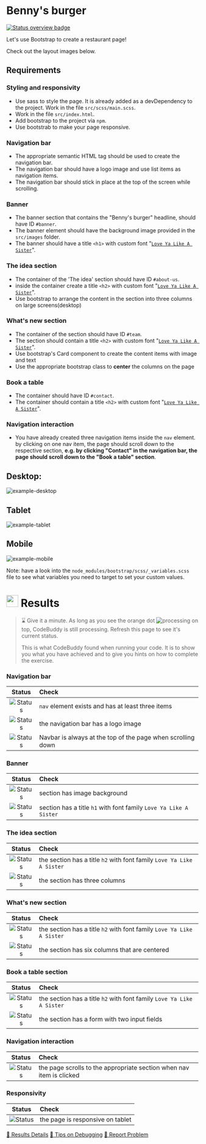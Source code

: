 # Benny's burger
[![Status overview badge](../../blob/badges/.github/badges/main/badge.svg)](#-results)

Let's use Bootstrap to create a restaurant page!

Check out the layout images below.

## Requirements

### Styling and responsivity
-   Use sass to style the page. It is already added as a devDependency to the project. Work in the file `src/scss/main.scss`.
-   Work in the file `src/index.html`.
-   Add bootstrap to the project via `npm`.
-   Use bootstrab to make your page responsive.
### Navigation bar
-   The appropriate semantic HTML tag should be used to create the navigation bar.
-   The navigation bar should have a logo image and use list items as navigation items.
-   The navigation bar should stick in place at the top of the screen while scrolling.

### Banner
-   The banner section that contains the "Benny\'s burger" headline, should have ID `#banner`.
-   The banner element should have the background image provided in the `src/images` folder.
-   The banner should have a title `<h1>` with custom font "[`Love Ya Like A Sister`](https://fonts.google.com/specimen/Love+Ya+Like+A+Sister)".

### The idea section
-   The container of the 'The idea' section should have ID `#about-us`.
-   inside the container create a title `<h2>` with custom font "[`Love Ya Like A Sister`](https://fonts.google.com/specimen/Love+Ya+Like+A+Sister)".
-   Use bootstrap to arrange the content in the section into three columns on large screens(desktop)
### What's new section
-   The container of the section should have ID `#team`.
-   The section should contain a title `<h2>` with custom font "[`Love Ya Like A Sister`](https://fonts.google.com/specimen/Love+Ya+Like+A+Sister)".
-   Use bootstrap\'s Card component to create the content items with image and text
-   Use the appropriate bootstrap class to **center** the columns on the page

### Book a table
-   The container should have ID `#contact`. 
-   The container should contain a title `<h2>` with custom font "[`Love Ya Like A Sister`](https://fonts.google.com/specimen/Love+Ya+Like+A+Sister)".

### Navigation interaction
-   You have already created three navigation items inside the `nav` element. by clicking on one nav item, the page should scroll down to the respective section, __e.g. by clicking "Contact" in the navigation bar, the page should scroll down to the "Book a table" section__.


## Desktop:
![example-desktop](exercise/example-desktop.jpg)

## Tablet

![example-tablet](exercise/example-tablet.png)

## Mobile

![example-mobile](exercise/example-mobile.png)

Note: have a look into the `node_modules/bootstrap/scss/_variables.scss` file to see what variables you need to target to set your custom values.

[//]: # (autograding info start)
# <img src="https://github.com/DCI-EdTech/autograding-setup/raw/main/assets/bot-large.svg" alt="" data-canonical-src="https://github.com/DCI-EdTech/autograding-setup/raw/main/assets/bot-large.svg" height="31" /> Results
> ⌛ Give it a minute. As long as you see the orange dot ![processing](https://raw.githubusercontent.com/DCI-EdTech/autograding-setup/main/assets/processing.svg) on top, CodeBuddy is still processing. Refresh this page to see it's current status.
>
> This is what CodeBuddy found when running your code. It is to show you what you have achieved and to give you hints on how to complete the exercise.


### Navigation bar

|                 Status                  | Check                                                                                    |
| :-------------------------------------: | :--------------------------------------------------------------------------------------- |
| ![Status](../../blob/badges/.github/badges/main/status0.svg) | `nav` element exists and has at least three items |
| ![Status](../../blob/badges/.github/badges/main/status1.svg) | the navigation bar has a logo image |
| ![Status](../../blob/badges/.github/badges/main/status2.svg) | Navbar is always at the top of the page when scrolling down |

### Banner

|                 Status                  | Check                                                                                    |
| :-------------------------------------: | :--------------------------------------------------------------------------------------- |
| ![Status](../../blob/badges/.github/badges/main/status3.svg) | section has image background |
| ![Status](../../blob/badges/.github/badges/main/status4.svg) | section has a title `h1` with font family `Love Ya Like A Sister` |

### The idea section

|                 Status                  | Check                                                                                    |
| :-------------------------------------: | :--------------------------------------------------------------------------------------- |
| ![Status](../../blob/badges/.github/badges/main/status5.svg) | the section has a title `h2` with font family `Love Ya Like A Sister` |
| ![Status](../../blob/badges/.github/badges/main/status6.svg) | the section has three columns |

### What's new section

|                 Status                  | Check                                                                                    |
| :-------------------------------------: | :--------------------------------------------------------------------------------------- |
| ![Status](../../blob/badges/.github/badges/main/status7.svg) | the section has a title `h2` with font family `Love Ya Like A Sister` |
| ![Status](../../blob/badges/.github/badges/main/status8.svg) | the section has six columns that are centered |

### Book a table section

|                 Status                  | Check                                                                                    |
| :-------------------------------------: | :--------------------------------------------------------------------------------------- |
| ![Status](../../blob/badges/.github/badges/main/status9.svg) | the section has a title `h2` with font family `Love Ya Like A Sister` |
| ![Status](../../blob/badges/.github/badges/main/status10.svg) | the section has a form with two input fields |

### Navigation interaction

|                 Status                  | Check                                                                                    |
| :-------------------------------------: | :--------------------------------------------------------------------------------------- |
| ![Status](../../blob/badges/.github/badges/main/status11.svg) | the page scrolls to the appropriate section when nav item is clicked |

### Responsivity

|                 Status                  | Check                                                                                    |
| :-------------------------------------: | :--------------------------------------------------------------------------------------- |
| ![Status](../../blob/badges/.github/badges/main/status12.svg) | the page is responsive on tablet |



[🔬 Results Details](../../actions)
[🐞 Tips on Debugging](https://github.com/DCI-EdTech/autograding-setup/wiki/How-to-work-with-CodeBuddy)
[📢 Report Problem](https://docs.google.com/forms/d/e/1FAIpQLSfS8wPh6bCMTLF2wmjiE5_UhPiOEnubEwwPLN_M8zTCjx5qbg/viewform?usp=pp_url&entry.652569746=UIB_framework_bootstrap_benny-s-burgers)


[//]: # (autograding info end)